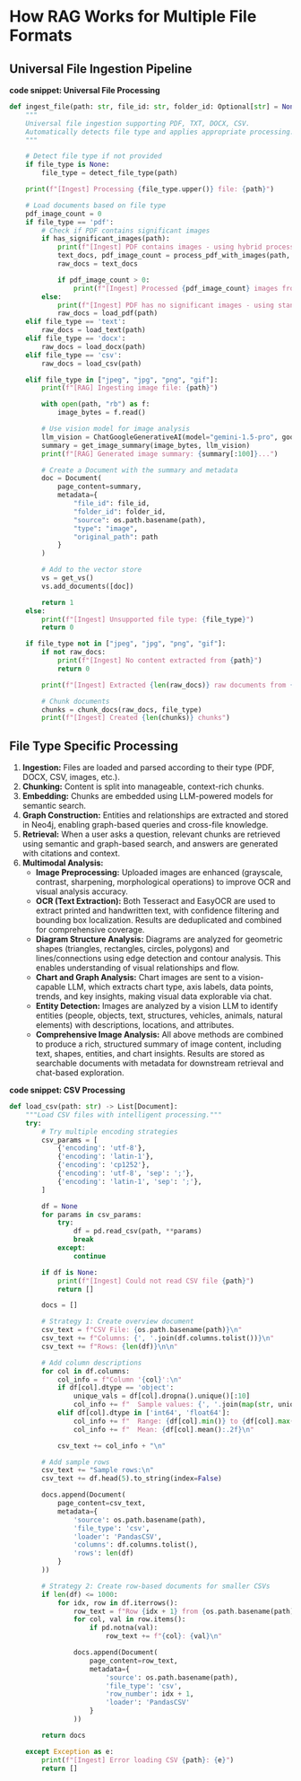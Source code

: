 # How RAG Works for Multiple File Formats

## Universal File Ingestion Pipeline

**code snippet: Universal File Processing**

```python
def ingest_file(path: str, file_id: str, folder_id: Optional[str] = None, file_type: Optional[str] = None) -> int:
    """
    Universal file ingestion supporting PDF, TXT, DOCX, CSV.
    Automatically detects file type and applies appropriate processing.
    """

    # Detect file type if not provided
    if file_type is None:
        file_type = detect_file_type(path)

    print(f"[Ingest] Processing {file_type.upper()} file: {path}")

    # Load documents based on file type
    pdf_image_count = 0
    if file_type == 'pdf':
        # Check if PDF contains significant images
        if has_significant_images(path):
            print(f"[Ingest] PDF contains images - using hybrid processing")
            text_docs, pdf_image_count = process_pdf_with_images(path, file_id, folder_id)
            raw_docs = text_docs

            if pdf_image_count > 0:
                print(f"[Ingest] Processed {pdf_image_count} images from PDF")
        else:
            print(f"[Ingest] PDF has no significant images - using standard text processing")
            raw_docs = load_pdf(path)
    elif file_type == 'text':
        raw_docs = load_text(path)
    elif file_type == 'docx':
        raw_docs = load_docx(path)
    elif file_type == 'csv':
        raw_docs = load_csv(path)

    elif file_type in ["jpeg", "jpg", "png", "gif"]:
        print(f"[RAG] Ingesting image file: {path}")

        with open(path, "rb") as f:
            image_bytes = f.read()

        # Use vision model for image analysis
        llm_vision = ChatGoogleGenerativeAI(model="gemini-1.5-pro", google_api_key=settings.GEMINI_API_KEY)
        summary = get_image_summary(image_bytes, llm_vision)
        print(f"[RAG] Generated image summary: {summary[:100]}...")

        # Create a Document with the summary and metadata
        doc = Document(
            page_content=summary,
            metadata={
                "file_id": file_id,
                "folder_id": folder_id,
                "source": os.path.basename(path),
                "type": "image",
                "original_path": path
            }
        )

        # Add to the vector store
        vs = get_vs()
        vs.add_documents([doc])

        return 1
    else:
        print(f"[Ingest] Unsupported file type: {file_type}")
        return 0

    if file_type not in ["jpeg", "jpg", "png", "gif"]:
        if not raw_docs:
            print(f"[Ingest] No content extracted from {path}")
            return 0

        print(f"[Ingest] Extracted {len(raw_docs)} raw documents from {file_type.upper()}")

        # Chunk documents
        chunks = chunk_docs(raw_docs, file_type)
        print(f"[Ingest] Created {len(chunks)} chunks")
```

## File Type Specific Processing

1. **Ingestion:** Files are loaded and parsed according to their type (PDF, DOCX, CSV, images, etc.).
2. **Chunking:** Content is split into manageable, context-rich chunks.
3. **Embedding:** Chunks are embedded using LLM-powered models for semantic search.
4. **Graph Construction:** Entities and relationships are extracted and stored in Neo4j, enabling graph-based queries and cross-file knowledge.
5. **Retrieval:** When a user asks a question, relevant chunks are retrieved using semantic and graph-based search, and answers are generated with citations and context.
6. **Multimodal Analysis:**
   - **Image Preprocessing:** Uploaded images are enhanced (grayscale, contrast, sharpening, morphological operations) to improve OCR and visual analysis accuracy.
   - **OCR (Text Extraction):** Both Tesseract and EasyOCR are used to extract printed and handwritten text, with confidence filtering and bounding box localization. Results are deduplicated and combined for comprehensive coverage.
   - **Diagram Structure Analysis:** Diagrams are analyzed for geometric shapes (triangles, rectangles, circles, polygons) and lines/connections using edge detection and contour analysis. This enables understanding of visual relationships and flow.
   - **Chart and Graph Analysis:** Chart images are sent to a vision-capable LLM, which extracts chart type, axis labels, data points, trends, and key insights, making visual data explorable via chat.
   - **Entity Detection:** Images are analyzed by a vision LLM to identify entities (people, objects, text, structures, vehicles, animals, natural elements) with descriptions, locations, and attributes.
   - **Comprehensive Image Analysis:** All above methods are combined to produce a rich, structured summary of image content, including text, shapes, entities, and chart insights. Results are stored as searchable documents with metadata for downstream retrieval and chat-based exploration.

**code snippet: CSV Processing**

```python
def load_csv(path: str) -> List[Document]:
    """Load CSV files with intelligent processing."""
    try:
        # Try multiple encoding strategies
        csv_params = [
            {'encoding': 'utf-8'},
            {'encoding': 'latin-1'},
            {'encoding': 'cp1252'},
            {'encoding': 'utf-8', 'sep': ';'},
            {'encoding': 'latin-1', 'sep': ';'},
        ]

        df = None
        for params in csv_params:
            try:
                df = pd.read_csv(path, **params)
                break
            except:
                continue

        if df is None:
            print(f"[Ingest] Could not read CSV file {path}")
            return []

        docs = []

        # Strategy 1: Create overview document
        csv_text = f"CSV File: {os.path.basename(path)}\n"
        csv_text += f"Columns: {', '.join(df.columns.tolist())}\n"
        csv_text += f"Rows: {len(df)}\n\n"

        # Add column descriptions
        for col in df.columns:
            col_info = f"Column '{col}':\n"
            if df[col].dtype == 'object':
                unique_vals = df[col].dropna().unique()[:10]
                col_info += f"  Sample values: {', '.join(map(str, unique_vals))}\n"
            elif df[col].dtype in ['int64', 'float64']:
                col_info += f"  Range: {df[col].min()} to {df[col].max()}\n"
                col_info += f"  Mean: {df[col].mean():.2f}\n"

            csv_text += col_info + "\n"

        # Add sample rows
        csv_text += "Sample rows:\n"
        csv_text += df.head(5).to_string(index=False)

        docs.append(Document(
            page_content=csv_text,
            metadata={
                'source': os.path.basename(path),
                'file_type': 'csv',
                'loader': 'PandasCSV',
                'columns': df.columns.tolist(),
                'rows': len(df)
            }
        ))

        # Strategy 2: Create row-based documents for smaller CSVs
        if len(df) <= 1000:
            for idx, row in df.iterrows():
                row_text = f"Row {idx + 1} from {os.path.basename(path)}:\n"
                for col, val in row.items():
                    if pd.notna(val):
                        row_text += f"{col}: {val}\n"

                docs.append(Document(
                    page_content=row_text,
                    metadata={
                        'source': os.path.basename(path),
                        'file_type': 'csv',
                        'row_number': idx + 1,
                        'loader': 'PandasCSV'
                    }
                ))

        return docs

    except Exception as e:
        print(f"[Ingest] Error loading CSV {path}: {e}")
        return []
```
